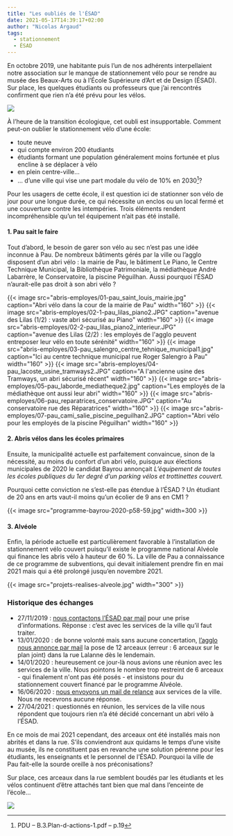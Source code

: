 ```yaml
---
title: "Les oubliés de l'ÉSAD"
date: 2021-05-17T14:39:17+02:00
author: "Nicolas Argaud"
tags:
  - stationnement
  - ÉSAD
---
```


En octobre 2019, une habitante puis l’un de nos adhérents interpellaient notre association sur le manque de stationnement vélo pour se rendre au musée des Beaux-Arts ou à l’École Supérieure d’Art et de Design (ÉSAD). Sur place, les quelques étudiants ou professeurs que j’ai rencontrés confirment que rien n’a été prévu pour les vélos.

![](la-plancha.jpg)

À l’heure de la transition écologique, cet oubli est insupportable. Comment peut-on oublier le stationnement vélo d’une école:
- toute neuve
- qui compte environ 200 étudiants
- étudiants formant une population généralement moins fortunée et plus encline à se déplacer à vélo
- en plein centre-ville...
- ... d’une ville qui vise une part modale du vélo de 10% en 2030[^1]?

Pour les usagers de cette école, il est question ici de stationner son vélo de jour pour une longue durée, ce qui nécessite un enclos ou un local fermé et une couverture contre les intempéries. Trois éléments rendent incompréhensible qu’un tel équipement n’ait pas été installé.

#### 1. Pau sait le faire

Tout d’abord, le besoin de garer son vélo au sec n’est pas une idée inconnue à Pau. De nombreux bâtiments gérés par la ville ou l’agglo disposent d’un abri vélo : la mairie de Pau, le bâtiment Le Piano, le Centre Technique Municipal, la Bibliothèque Patrimoniale, la médiathèque André Labarrère, le Conservatoire, la piscine Péguilhan.
Aussi pourquoi l’ÉSAD n’aurait-elle pas droit à son abri vélo ?

<div class="gallery">
{{< image src="abris-employes/01-pau_saint_louis_mairie.jpg" caption="Abri vélo dans la cour de la mairie de Pau" width="160" >}}
{{< image src="abris-employes/02-1-pau_lilas_piano2.JPG" caption="avenue des Lilas (1/2) : vaste abri sécurisé au Piano" width="160" >}}
{{< image src="abris-employes/02-2-pau_lilas_piano2_interieur.JPG" caption="avenue des Lilas (2/2) : les employés de l'agglo peuvent entreposer leur vélo en toute sérénité" width="160" >}}
{{< image src="abris-employes/03-pau_salengro_centre_tehnique_municipal1.jpg" caption="Ici au centre technique municipal rue Roger Salengro à Pau" width="160" >}}
{{< image src="abris-employes/04-pau_lacoste_usine_tramways2.JPG" caption="A l'ancienne usine des Tramways, un abri sécurisé récent" width="160" >}}
{{< image src="abris-employes/05-pau_laborde_mediatheque2.jpg" caption="Les employés de la médiathèque ont aussi leur abri" width="160" >}}
{{< image src="abris-employes/06-pau_reparatrices_conservatoire.JPG" caption="Au conservatoire rue des Réparatrices" width="160" >}}
{{< image src="abris-employes/07-pau_cami_salie_piscine_peguilhan2.JPG" caption="Abri vélo pour les employés de la piscine Péguilhan" width="160" >}}
</div>

#### 2. Abris vélos dans les écoles primaires

Ensuite, la municipalité actuelle est parfaitement convaincue, sinon de la nécessité, au moins du confort d’un abri vélo, puisque aux élections municipales de 2020 le candidat Bayrou annonçait _L’équipement de toutes les écoles publiques du 1er degré d’un parking vélos et trottinettes couvert._

Pourquoi cette conviction ne s’est-elle pas étendue à l’ÉSAD ? Un étudiant de 20 ans en arts vaut-il moins qu’un écolier de 9 ans en CM1 ?

<div class="lonely">
{{< image src="programme-bayrou-2020-p58-59.jpg" width=300 >}}
</div>

#### 3. Alvéole

Enfin, la période actuelle est particulièrement favorable à l’installation de stationnement vélo couvert puisqu’il existe le programme national Alvéole qui finance les abris vélo à hauteur de 60 %. La ville de Pau a connaissance de ce programme de subventions, qui devait initialement prendre fin en mai 2021 mais qui a été prolongé jusqu’en novembre 2021.

<div class="lonely">
{{< image src="projets-realises-alveole.jpg" width="300" >}}
</div>

### Historique des échanges

- 27/11/2019 : [nous contactons l’ÉSAD par mail](mails/20191127.pdf) pour une prise d’informations. Réponse : c’est avec les services de la ville qu’il faut traiter.
- 13/01/2020 : de bonne volonté mais sans aucune concertation, [l’agglo nous annonce par mail](mails/20200113agglo.pdf) la pose de 12 arceaux (erreur : 6 arceaux sur le plan joint) dans la rue Lalanne dès le lendemain.
- 14/01/2020 : heureusement ce jour-là nous avions une réunion avec les services de la ville. Nous pointons le nombre trop restreint de 6 arceaux - qui finalement n'ont pas été posés - et insistons pour du stationnement couvert financé par le programme Alvéole.
- 16/06/2020 : [nous envoyons un mail de relance](mails/20200616.pdf) aux services de la ville. Nous ne recevrons aucune réponse.
- 27/04/2021 : questionnés en réunion, les services de la ville nous répondent que toujours rien n’a été décidé concernant un abri vélo à l’ÉSAD.

En ce mois de mai 2021 cependant, des arceaux ont été installés mais non abrités et dans la rue. S’ils conviendront aux quidams le temps d’une visite au musée, ils ne constituent pas en revanche une solution pérenne pour les étudiants, les enseignants et le personnel de l’ÉSAD. Pourquoi la ville de Pau fait-elle la sourde oreille à nos préconisations?

Sur place, ces arceaux dans la rue semblent boudés par les étudiants et les vélos continuent d’être attachés tant bien que mal dans l’enceinte de l’école...

![](arceaux-boudes.jpg)

[^1]: PDU – B.3.Plan-d-actions-1.pdf – p.19
